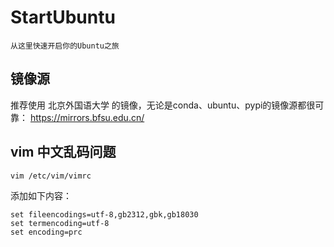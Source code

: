 # StartUbuntu
    从这里快速开启你的Ubuntu之旅
    
## 镜像源
推荐使用 北京外国语大学 的镜像，无论是conda、ubuntu、pypi的镜像源都很可靠：
https://mirrors.bfsu.edu.cn/

## vim 中文乱码问题
    
    vim /etc/vim/vimrc
    
添加如下内容：

    set fileencodings=utf-8,gb2312,gbk,gb18030
    set termencoding=utf-8
    set encoding=prc
